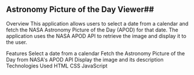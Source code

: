 ## Astronomy Picture of the Day Viewer##
Overview
This application allows users to select a date from a calendar and fetch the NASA Astronomy Picture of the Day (APOD) for that date. The application uses the NASA APOD API to retrieve the image and display it to the user.

Features
Select a date from a calendar
Fetch the Astronomy Picture of the Day from NASA's APOD API
Display the image and its description
Technologies Used
HTML
CSS
JavaScript

